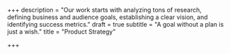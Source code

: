 +++
description = "Our work starts with analyzing tons of research, defining business and audience goals, establishing a clear vision, and identifying success metrics."
draft = true
subtitle = "A goal without a plan is just a wish."
title = "Product Strategy"

+++
